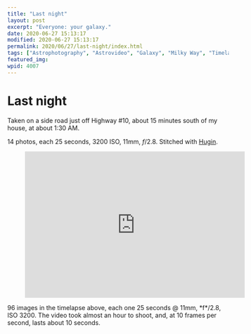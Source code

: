 ```yaml
---
title: "Last night"
layout: post
excerpt: "Everyone: your galaxy."
date: 2020-06-27 15:13:17
modified: 2020-06-27 15:13:17
permalink: 2020/06/27/last-night/index.html
tags: ["Astrophotography", "Astrovideo", "Galaxy", "Milky Way", "Timelapse", "Photos"]
featured_img: 
wpid: 4007
---
```


# Last night

Taken on a side road just off Highway #10, about 15 minutes south of my house, at about 1:30 AM.

14 photos, each 25 seconds, 3200 ISO, 11mm, *f*/2.8. Stitched with [Hugin](http://hugin.sourceforge.net/).

<figure class="wp-block-embed-vimeo wp-block-embed is-type-video is-provider-vimeo wp-embed-aspect-4-3 wp-has-aspect-ratio"><div class="wp-block-embed__wrapper"><iframe allow="autoplay; fullscreen; picture-in-picture" allowfullscreen="" frameborder="0" height="333" loading="lazy" src="https://player.vimeo.com/video/433143342?h=91be1811d3&dnt=1&app_id=122963" title="The Galaxy" width="500"></iframe></div></figure>96 images in the timelapse above, each one 25 seconds @ 11mm, *f*/2.8, ISO 3200. The video took almost an hour to shoot, and, at 10 frames per second, lasts about 10 seconds.